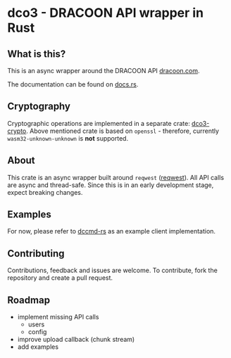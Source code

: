 # dco3 - DRACOON API wrapper in Rust

## What is this?
This is an async wrapper around the DRACOON API [dracoon.com](https://dracoon.com).

The documentation can be found on [docs.rs](https://docs.rs/dco3/latest/dco3).

## Cryptography
Cryptographic operations are implemented in a separate crate: [dco3-crypto](https://github.com/unbekanntes-pferd/dco3-crypto).
Above mentioned crate is based on `openssl` - therefore, currently `wasm32-unknown-unknown` is **not** supported.

## About

This crate is an async wrapper built around `reqwest` ([reqwest]()).
All API calls are async and thread-safe. 
Since this is in an early development stage, expect breaking changes.

## Examples

For now, please refer to [dccmd-rs](https://github.com/unbekanntes-pferd/dccmd-rs) as an example client implementation.

## Contributing

Contributions, feedback and issues are welcome.
To contribute, fork the repository and create a pull request.

## Roadmap

* implement missing API calls
    * users
    * config
* improve upload callback (chunk stream)
* add examples
